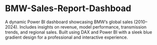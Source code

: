 # BMW-Sales-Report-Dashboad
A dynamic Power BI dashboard showcasing BMW’s global sales (2010–2024). Includes insights on revenue, model performance, transmission trends, and regional sales. Built using DAX and Power BI with a sleek blue gradient design for a professional and interactive experience.
